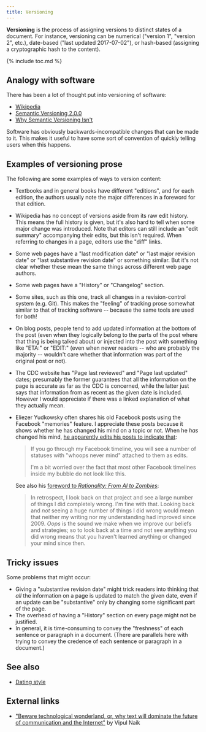 ```yaml
---
title: Versioning
---
```


**Versioning** is the process of assigning versions to distinct states of a
document. For instance, versioning can be numerical ("version 1", "version 2",
etc.), date-based ("last updated 2017-07-02"), or hash-based (assigning a
cryptographic hash to the content).

{% include toc.md %}

## Analogy with software

There has been a lot of thought put into versioning of software:

* [Wikipedia](https://en.wikipedia.org/wiki/Software_versioning)
* [Semantic Versioning 2.0.0](http://semver.org/)
* [Why Semantic Versioning Isn't](https://gist.github.com/jashkenas/cbd2b088e20279ae2c8e)

Software has obviously backwards-incompatible changes that can be made to it.
This makes it useful to have some sort of convention of quickly telling users
when this happens.

## Examples of versioning prose

The following are some examples of ways to version content:

*   Textbooks and in general books have different "editions", and for each
    edition, the authors usually note the major differences in a foreword for
    that edition.

*   Wikipedia has no concept of versions aside from its raw edit history. This
    means the full history is given, but it's also hard to tell when some major
    change was introduced. Note that editors can still include an "edit
    summary" accompanying their edits, but this isn't required. When referring
    to changes in a page, editors use the "diff" links.

*   Some web pages have a "last modification date" or "last major revision
    date" or "last substantive revision date" or something similar. But it's
    not clear whether these mean the same things across different web page
    authors.

*   Some web pages have a "History" or "Changelog" section.

*   Some sites, such as this one, track all changes in a revision-control
    system (e.g. Git). This makes the "feeling" of tracking prose somewhat
    similar to that of tracking software -- because the same tools are used for
    both!

*   On blog posts, people tend to add updated information at the bottom of the
    post (even when they logically belong to the parts of the post where that
    thing is being talked about) or injected into the post with something like
    "ETA:" or "EDIT:" (even when newer readers -- who are probably the majority
    -- wouldn't care whether that information was part of the original post or
    not).

*   The CDC website has "Page last reviewed" and "Page last updated" dates;
    presumably the former guarantees that all the information on the page is
    accurate as far as the CDC is concerned, while the latter just says that
    information from as recent as the given date is included. However I would
    appreciate if there was a linked explanation of what they actually mean.

*   Eliezer Yudkowsky often shares his old Facebook posts using the Facebook
    "memories" feature. I appreciate these posts because it shows whether he
    has changed his mind on a topic or not. When he *has* changed his mind, [he
    apparently edits his posts to indicate
    that](https://www.facebook.com/yudkowsky/posts/10155159989569228):

    > If you go through my Facebook timeline, you will see a number of statuses
    > with "whoops never mind" attached to them as edits.
    >
    > I'm a bit worried over the fact that most other Facebook timelines inside my
    > bubble do not look like this.

    See also his [foreword to *Rationality: From AI to
    Zombies*](https://www.readthesequences.com/):

    > In retrospect, I look back on that project and see a large number of
    > things I did completely wrong. I'm fine with that. Looking back and *not*
    > seeing a huge number of things I did wrong would mean that neither my
    > writing nor my understanding had improved since 2009. *Oops* is the sound
    > we make when we improve our beliefs and strategies; so to look back at a
    > time and not see anything you did wrong means that you haven't learned
    > anything or changed your mind since then.

## Tricky issues

Some problems that might occur:

* Giving a "substantive revision date" might trick readers into thinking that
  *all* the information on a page is updated to match the given date, even if
  an update can be "substantive" only by changing some significant part of
  the page.
* The overhead of having a "History" section on every page might not be
  justified.
* In general, it is time-consuming to convey the "freshness" of each sentence
  or paragraph in a document.
  (There are parallels here with trying to convey the credence of each
  sentence or paragraph in a document.)

## See also

* [Dating style]()

## External links

* ["Beware technological wonderland, or, why text will dominate the future of communication and the Internet"](http://lesswrong.com/lw/k25/beware_technological_wonderland_or_why_text_will/) by Vipul Naik
